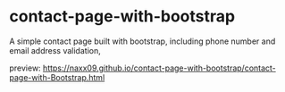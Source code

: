 # contact-page-with-bootstrap
A simple contact page built with bootstrap, including 
phone number and email address validation, 


preview:
https://naxx09.github.io/contact-page-with-bootstrap/contact-page-with-Bootstrap.html
